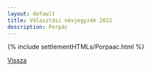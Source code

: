 ```yaml
---
layout: default
title: Választási névjegyzék 2022
description: Porpác
---
```


{% include settlementHTMLs/Porpaac.html %}

[Vissza](./)